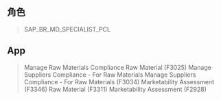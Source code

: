 ## 角色
> SAP_BR_MD_SPECIALIST_PCL
## App
> Manage Raw Materials Compliance
> Raw Material (F3025)
> Manage Suppliers Compliance - For Raw Materials
> Manage Suppliers Compliance - For Raw Materials (F3034)
> Marketability Assessment (F3346)
> Raw Material (F3311)
> Marketability Assessment (F2928)